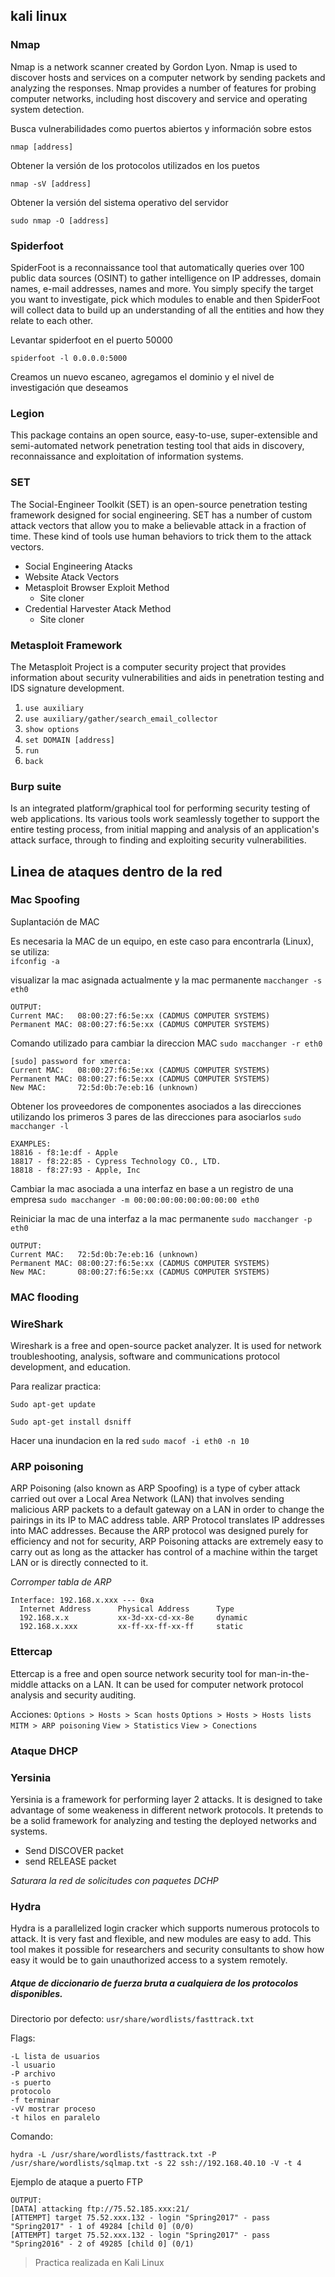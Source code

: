 ## kali linux

### Nmap
Nmap is a network scanner created by Gordon Lyon. Nmap is used to discover hosts and services on a computer network by sending packets and analyzing the responses. Nmap provides a number of features for probing computer networks, including host discovery and service and operating system detection.

Busca vulnerabilidades como puertos abiertos y información sobre estos

`nmap [address]`

Obtener la versión de los protocolos utilizados en los puetos

`nmap -sV [address]`

Obtener la versión del sistema operativo del servidor

`sudo nmap -O [address]`

### Spiderfoot
SpiderFoot is a reconnaissance tool that automatically queries over 100 public data sources (OSINT) to gather intelligence on IP addresses, domain names, e-mail addresses, names and more. You simply specify the target you want to investigate, pick which modules to enable and then SpiderFoot will collect data to build up an understanding of all the entities and how they relate to each other.

Levantar spiderfoot en el puerto 50000

`spiderfoot -l 0.0.0.0:5000`

Creamos un nuevo escaneo, agregamos el dominio y el nivel de investigación que deseamos

### Legion
This package contains an open source, easy-to-use, super-extensible and semi-automated network penetration testing tool that aids in discovery, reconnaissance and exploitation of information systems.

### SET
The Social-Engineer Toolkit (SET) is an open-source penetration testing framework designed for social engineering. SET has a number of custom attack vectors that allow you to make a believable attack in a fraction of time. These kind of tools use human behaviors to trick them to the attack vectors.

- Social Engineering Atacks
- Website Atack Vectors
- Metasploit Browser Exploit Method
   - Site cloner
- Credential Harvester Atack Method
   - Site cloner

### Metasploit Framework
The Metasploit Project is a computer security project that provides information about security vulnerabilities and aids in penetration testing and IDS signature development. 

1. `use auxiliary`
2. `use auxiliary/gather/search_email_collector`
3. `show options`
4. `set DOMAIN [address]`
5. `run`
6. `back`

### Burp suite
Is an integrated platform/graphical tool for performing security testing of web applications. Its various tools work seamlessly together to support the entire testing process, from initial mapping and analysis of an application's attack surface, through to finding and exploiting security vulnerabilities.

## Linea de ataques dentro de la red

###  Mac Spoofing
Suplantación de MAC

Es necesaria la MAC de un equipo, en este caso para encontrarla (Linux), se utiliza:   
```ifconfig -a``` 

visualizar la mac asignada actualmente y la mac permanente
```macchanger -s eth0```

```
OUTPUT:
Current MAC:   08:00:27:f6:5e:xx (CADMUS COMPUTER SYSTEMS)
Permanent MAC: 08:00:27:f6:5e:xx (CADMUS COMPUTER SYSTEMS)
```

Comando utilizado para cambiar la direccion MAC
```sudo macchanger -r eth0```

```
[sudo] password for xmerca: 
Current MAC:   08:00:27:f6:5e:xx (CADMUS COMPUTER SYSTEMS)
Permanent MAC: 08:00:27:f6:5e:xx (CADMUS COMPUTER SYSTEMS)
New MAC:       72:5d:0b:7e:eb:16 (unknown)
```

Obtener los proveedores de componentes asociados a las direcciones utilizando los primeros 3 pares de las direcciones para asociarlos
```sudo macchanger -l```

```
EXAMPLES:
18816 - f8:1e:df - Apple
18817 - f8:22:85 - Cypress Technology CO., LTD.
18818 - f8:27:93 - Apple, Inc
```

Cambiar la mac asociada a una interfaz en base a un registro de una empresa
```sudo macchanger -m 00:00:00:00:00:00:00:00 eth0```

Reiniciar la mac de una interfaz a la mac permanente
```sudo macchanger -p eth0```

```
OUTPUT:
Current MAC:   72:5d:0b:7e:eb:16 (unknown)
Permanent MAC: 08:00:27:f6:5e:xx (CADMUS COMPUTER SYSTEMS)
New MAC:       08:00:27:f6:5e:xx (CADMUS COMPUTER SYSTEMS)
```

### MAC flooding

### WireShark
Wireshark is a free and open-source packet analyzer. It is used for network troubleshooting, analysis, software and communications protocol development, and education. 

Para realizar practica:

`Sudo apt-get update`

`Sudo apt-get install dsniff`

Hacer una inundacion en la red 
```sudo macof -i eth0 -n 10```

### ARP poisoning
ARP Poisoning (also known as ARP Spoofing) is a type of cyber attack carried out over a Local Area Network (LAN) that involves sending malicious ARP packets to a default gateway on a LAN in order to change the pairings in its IP to MAC address table. ARP Protocol translates IP addresses into MAC addresses. Because the ARP protocol was designed purely for efficiency and not for security, ARP Poisoning attacks are extremely easy to carry out as long as the attacker has control of a machine within the target LAN or is directly connected to it.

*Corromper tabla de ARP*

```
Interface: 192.168.x.xxx --- 0xa
  Internet Address      Physical Address      Type
  192.168.x.x           xx-3d-xx-cd-xx-8e     dynamic
  192.168.x.xxx         xx-ff-xx-ff-xx-ff     static
```

### Ettercap
Ettercap is a free and open source network security tool for man-in-the-middle attacks on a LAN. It can be used for computer network protocol analysis and security auditing. 

Acciones:
`Options > Hosts > Scan hosts`
`Options > Hosts > Hosts lists`
`MITM > ARP poisoning`
`View > Statistics`
`View > Conections`

### Ataque DHCP 
### Yersinia
Yersinia is a framework for performing layer 2 attacks. It is designed to take advantage of some weakeness in different network protocols. It pretends to be a solid framework for analyzing and testing the deployed networks and systems.

 - Send DISCOVER packet
 - send RELEASE packet

*Saturara la red de solicitudes con paquetes DCHP*

### Hydra
Hydra is a parallelized login cracker which supports numerous protocols to attack. It is very fast and flexible, and new modules are easy to add. This tool makes it possible for researchers and security consultants to show how easy it would be to gain unauthorized access to a system remotely.

##### Atque de diccionario de fuerza bruta a cualquiera de los protocolos disponibles.

Directorio por defecto:
`usr/share/wordlists/fasttrack.txt`

Flags:
``` 
-L lista de usuarios
-l usuario
-P archivo
-s puerto
protocolo
-f terminar
-vV mostrar proceso
-t hilos en paralelo
```

Comando:
```
hydra -L /usr/share/wordlists/fasttrack.txt -P /usr/share/wordlists/sqlmap.txt -s 22 ssh://192.168.40.10 -V -t 4  
```

Ejemplo de ataque a puerto FTP
```
OUTPUT:
[DATA] attacking ftp://75.52.185.xxx:21/
[ATTEMPT] target 75.52.xxx.132 - login "Spring2017" - pass "Spring2017" - 1 of 49284 [child 0] (0/0)
[ATTEMPT] target 75.52.xxx.132 - login "Spring2017" - pass "Spring2016" - 2 of 49285 [child 0] (0/1)
```

> Practica realizada en Kali Linux